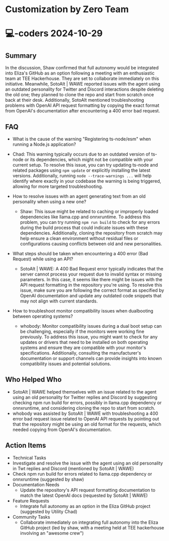 # Customization by Zero Team

# 💻-coders 2024-10-29

## Summary
 In the discussion, Shaw confirmed that full autonomy would be integrated into Eliza's GitHub as an option following a meeting with an enthusiastic team at TEE Hackerhouse. They are set to collaborate immediately on this initiative. Meanwhile, SotoAlt | WAWE reported issues with the agent using an outdated personality for Twitter and Discord interactions despite deleting the old one; they planned to clone the repo and start from scratch once back at their desk. Additionally, SotoAlt mentioned troubleshooting problems with OpenAI API request formatting by copying the exact format from OpenAI's documentation after encountering a 400 error bad request.

## FAQ
 - What is the cause of the warning "Registering ts-node/esm" when running a Node.js application?
  - Chad: This warning typically occurs due to an outdated version of ts-node or its dependencies, which might not be compatible with your current setup. To resolve this issue, you can try updating ts-node and related packages using `npm update` or explicitly installing the latest versions. Additionally, running `node --trace-warnings ...` will help identify where exactly in your codebase the warning is being triggered, allowing for more targeted troubleshooting.

- How to resolve issues with an agent generating text from an old personality when using a new one?
  - Shaw: This issue might be related to caching or improperly loaded dependencies like llama.cpp and onnxruntime. To address this problem, you can try running `npm run build` to check for any errors during the build process that could indicate issues with these dependencies. Additionally, cloning the repository from scratch may help ensure a clean environment without residual files or configurations causing conflicts between old and new personalities.

- What steps should be taken when encountering a 400 error (Bad Request) while using an API?
  - SotoAlt | WAWE: A 400 Bad Request error typically indicates that the server cannot process your request due to invalid syntax or missing parameters. In this case, it seems like there might be issues with the API request formatting in the repository you're using. To resolve this issue, make sure you are following the correct format as specified by OpenAI documentation and update any outdated code snippets that may not align with current standards.

- How to troubleshoot monitor compatibility issues when dualbooting between operating systems?
  - whobody: Monitor compatibility issues during a dual boot setup can be challenging, especially if the monitors were working fine previously. To address this issue, you might want to check for any updates or drivers that need to be installed on both operating systems and ensure they are compatible with your monitor's specifications. Additionally, consulting the manufacturer's documentation or support channels can provide insights into known compatibility issues and potential solutions.

## Who Helped Who
 - SotoAlt | WAWE helped themselves with an issue related to the agent using an old personality for Twitter replies and Discord by suggesting checking npm run build for errors, possibly in llama.cpp dependency or onnxruntime, and considering cloning the repo to start from scratch.
- whobody was assisted by SotoAlt | WAWE with troubleshooting a 400 error bad request issue related to OpenAI API requests by pointing out that the repository might be using an old format for the requests, which needed copying from OpenAI's documentation.

## Action Items
 - Technical Tasks
  - Investigate and resolve the issue with the agent using an old personality in Twt replies and Discord (mentioned by SotoAlt | WAWE)
  - Check npm run build for errors related to llama.cpp dependency or onnxruntime (suggested by shaw)
- Documentation Needs
  - Update the repository's API request formatting documentation to match the latest OpenAI docs (requested by SotoAlt | WAWE)
- Feature Requests
  - Integrate full autonomy as an option in the Eliza GitHub project (suggested by Utility Chad)
- Community Tasks
  - Collaborate immediately on integrating full autonomy into the Eliza GitHub project (led by shaw, with a meeting held at TEE hackerhouse involving an "awesome crew")

